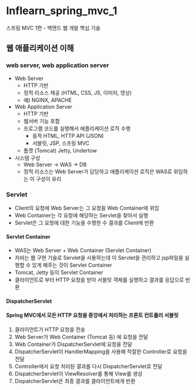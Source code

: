 # Inflearn_spring_mvc_1
스프링 MVC 1편 - 백엔드 웹 개발 핵심 기술

## 웹 애플리케이션 이해
### web server, web application server
- Web Server
  - HTTP 기반
  - 정적 리소스 제공 (HTML, CSS, JS, 이미지, 영상)
  - 예) NGINX, APACHE
- Web Application Server
  - HTTP 기반
  - 웹서버 기능 포함
  - 프로그램 코드를 실행해서 애플리케이션 로직 수행
    - 동적 HTML, HTTP API (JSON)
    - 서블릿, JSP, 스프링 MVC
  - 톰캣 (Tomcat) Jetty, Undertow
- 시스템 구성
  - Web Server -> WAS -> DB
  - 정적 리소스는 Web Server가 담당하고 애플리케이션 로직은 WAS로 위임하는 이 구성이 유리

### Servlet
- Client의 요청에 Web Server는 그 요청을 Web Container에 위임
- Web Container는 각 요청에 해당하는 Servlet을 찾아서 실행
- Servlet은 그 요청에 대한 기능을 수행한 수 결과를 Client에 반환

#### Servlet Container
- WAS는 Web Server + Web Container (Servlet Container)
- 자바는 웹 구현 기술로 Servlet을 사용하는데 이 Servlet을 관리하고 jsp파일을 실행할 수 있게 해주는 것이 Servlet Container
- Tomcat, Jetty 등이 Servlet Container
- 클라이언트로 부터 HTTP 요청을 받아 서블릿 객체를 실행하고 결과를 응답으로 반환

#### DispatcherServlet 
#### Spring MVC에서 모든 HTTP 요청을 중앙에서 처리하는 프론트 컨트롤러 서블릿
1. 클라이언트가 HTTP 요청을 전송
2. Web Server가 Web Container (Tomcat 등) 에 요청을 전달
3. Web Container가 DispatcherServlet에 요청을 전달
5. DispatcherServlet이 HandlerMapping을 사용해 적절한 Controller로 요청을 전달
6. Controller에서 요청 처리된 결과를 다시 DispatcherServlet로 전달
7. DispatcherServlet이 ViewResolver를 통해 View를 생성
8. DispatcherServlet은 최종 결과를 클라이언트에게 반환




